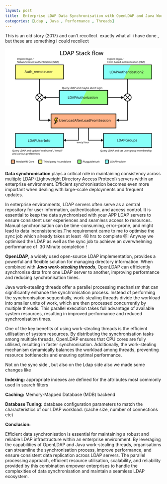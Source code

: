 ```yaml
---
layout: post
title:  Enterprise LDAP Data Synchronisation with OpenLDAP and Java Work-Stealing Threads , the 48 hours Job to 30 Minute Thing ! 
categories: [Ldap , Java , Performance , Threads]
---
```

This is an old story (2017) and can't recollect  exactly what all i have done , but these are something i could recollect

![](/images/LDAPStack.svg)

**Data synchronisation** plays a critical role in maintaining consistency across multiple LDAP (Lightweight Directory Access Protocol) servers within an enterprise environment. Efficient synchronisation becomes even more important when dealing with large-scale deployments and frequent updates. 

In enterprise environments, LDAP servers often serve as a central repository for user information, authentication, and access control. It is essential to keep the data synchronised with your APP LDAP servers to ensure consistent user experiences and seamless access to resources. Manual synchronisation can be time-consuming, error-prone, and might lead to data inconsistencies.The requirement came to me to optimise the sync job which already takes at least  48 hrs to complete @! Anyway we optimised the LDAP as well as the sync job to achieve an overwhelming performance of  30 Minute completion !

**OpenLDAP**, a widely used open-source LDAP implementation, provides a powerful and flexible solution for managing directory information. When combined with **J**_**ava work-stealing threads**_, OpenLDAP can efficiently synchronise data from one LDAP server to another, improving performance and reducing synchronisation times.

Java work-stealing threads offer a parallel processing mechanism that can significantly enhance the synchronisation process. Instead of performing the synchronisation sequentially, work-stealing threads divide the workload into smaller units of work, which are then processed concurrently by multiple threads. This parallel execution takes full advantage of available system resources, resulting in improved performance and reduced synchronisation times.

One of the key benefits of using work-stealing threads is the efficient utilisation of system resources. By distributing the synchronisation tasks among multiple threads, OpenLDAP ensures that CPU cores are fully utilised, resulting in faster synchronisation. Additionally, the work-stealing mechanism dynamically balances the workload among threads, preventing resource bottlenecks and ensuring optimal performance.

Not on the sync side , but also on the Ldap side also we made some changes like 

**Indexing:** appropriate indexes are defined for the attributes most commonly used in search filters

**Caching:** Memory-Mapped Database (MDB) backend

**Database Tuning:** database configuration parameters to match the characteristics of our LDAP workload. (cache size, number of connections etc)

**Conclusion:**

Efficient data synchronisation is essential for maintaining a robust and reliable LDAP infrastructure within an enterprise environment. By leveraging the capabilities of OpenLDAP and Java work-stealing threads, organisations can streamline the synchronisation process, improve performance, and ensure consistent data replication across LDAP servers. The parallel processing approach, efficient resource utilisation, scalability, and reliability provided by this combination empower enterprises to handle the complexities of data synchronisation and maintain a seamless LDAP ecosystem.
